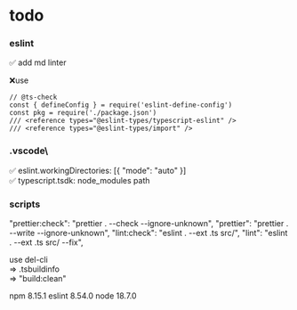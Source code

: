 # todo

### eslint

✅ add md linter

❌use
```
// @ts-check
const { defineConfig } = require('eslint-define-config')
const pkg = require('./package.json')
/// <reference types="@eslint-types/typescript-eslint" />
/// <reference types="@eslint-types/import" />
```

### .vscode\

✅ eslint.workingDirectories: [{ "mode": "auto" }]\
✅ typescript.tsdk: node_modules path

### scripts

"prettier:check": "prettier . --check --ignore-unknown",
"prettier": "prettier . --write --ignore-unknown",
"lint:check": "eslint . --ext .ts src/",
"lint": "eslint . --ext .ts src/ --fix",

use del-cli\
=> .tsbuildinfo\
=> "build:clean"

npm 8.15.1
eslint 8.54.0
node 18.7.0
